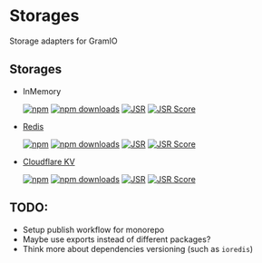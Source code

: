 # Storages

Storage adapters for GramIO

## Storages

-   InMemory

    [![npm](https://img.shields.io/npm/v/@gramio/storage?logo=npm&style=flat&labelColor=000&color=3b82f6)](https://www.npmjs.org/package/@gramio/storage)
    [![npm downloads](https://img.shields.io/npm/dw/@gramio/storage?logo=npm&style=flat&labelColor=000&color=3b82f6)](https://www.npmjs.org/package/@gramio/storage)
    [![JSR](https://jsr.io/badges/@gramio/storage)](https://jsr.io/@gramio/storage)
    [![JSR Score](https://jsr.io/badges/@gramio/storage/score)](https://jsr.io/@gramio/storage)

-   [Redis](https://developer.redis.com/)

    [![npm](https://img.shields.io/npm/v/@gramio/storage-redis?logo=npm&style=flat&labelColor=000&color=3b82f6)](https://www.npmjs.org/package/@gramio/storage-redis)
    [![npm downloads](https://img.shields.io/npm/dw/@gramio/storage-redis?logo=npm&style=flat&labelColor=000&color=3b82f6)](https://www.npmjs.org/package/@gramio/storage-redis)
    [![JSR](https://jsr.io/badges/@gramio/storage-redis)](https://jsr.io/@gramio/storage-redis)
    [![JSR Score](https://jsr.io/badges/@gramio/storage-redis/score)](https://jsr.io/@gramio/storage-redis)

-   [Cloudflare KV](https://developers.cloudflare.com/workers/runtime-apis/kv/)

    [![npm](https://img.shields.io/npm/v/@gramio/storage-cloudflare?logo=npm&style=flat&labelColor=000&color=3b82f6)](https://www.npmjs.org/package/@gramio/storage-cloudflare)
    [![npm downloads](https://img.shields.io/npm/dw/@gramio/storage-cloudflare?logo=npm&style=flat&labelColor=000&color=3b82f6)](https://www.npmjs.org/package/@gramio/storage-cloudflare)
    [![JSR](https://jsr.io/badges/@gramio/storage-cloudflare)](https://jsr.io/@gramio/storage-cloudflare)
    [![JSR Score](https://jsr.io/badges/@gramio/storage-cloudflare/score)](https://jsr.io/@gramio/storage-cloudflare)

## TODO:

-   Setup publish workflow for monorepo
-   Maybe use exports instead of different packages?
-   Think more about dependencies versioning (such as `ioredis`)
